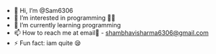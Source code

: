 - 👋 Hi, I’m @Sam6306
- 👀 I’m interested in programming 👩‍💻
- 🌱 I’m currently learning programming
- 📫 How to reach me at email📧 - shambhavisharma6306@gmail.com
- ⚡ Fun fact: iam quite 😪

<!---
Sam6306/Sam6306 is a ✨ special ✨ repository because its `README.md` (this file) appears on your GitHub profile.
You can click the Preview link to take a look at your changes.
--->
